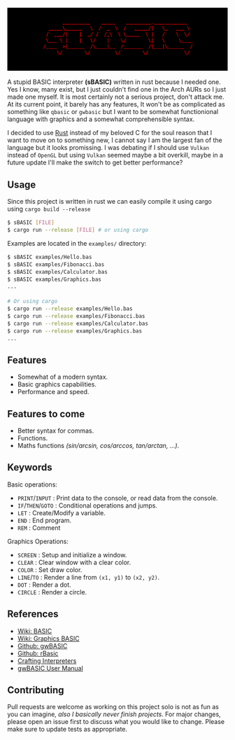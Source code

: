 ![logo](https://raw.githubusercontent.com/hh-Naram/sBASIC/master/Branding/Logo.png)

A stupid BASIC interpreter **(sBASIC)** written in rust because I needed one. Yes I know, many exist, but I just couldn't find one in the Arch AURs so I just made one myself. It is most certainly not a serious project, don't attack me. At its current point, it barely has any features, It won't be as complicated as something like `qbasic` or `gwbasic` but I want to be somewhat functionional language with graphics and a somewhat comprehensible syntax.

I decided to use [Rust](https://rust-lang.org) instead of my beloved C for the soul reason that I want to move on to something new, I cannot say I am the largest fan of the language but it looks promissing. I was debating if I should use `Vulkan` instead of `OpenGL` but using `Vulkan` seemed maybe a bit overkill, maybe in a future update I'll make the switch to get better performance?

## Usage
Since this project is written in rust we can easily compile it using cargo using `cargo build --release`
```sh
$ sBASIC [FILE]
$ cargo run --release [FILE] # or using cargo
```
Examples are located in the `examples/` directory:
```sh
$ sBASIC examples/Hello.bas
$ sBASIC examples/Fibonacci.bas
$ sBASIC examples/Calculator.bas
$ sBASIC examples/Graphics.bas
...

# Or using cargo 
$ cargo run --release examples/Hello.bas
$ cargo run --release examples/Fibonacci.bas
$ cargo run --release examples/Calculator.bas
$ cargo run --release examples/Graphics.bas
...
```

## Features
- Somewhat of a modern syntax.
- Basic graphics capabilities.
- Performance and speed.

## Features to come
- Better syntax for commas.
- Functions.
- Maths functions _(sin/arcsin, cos/arccos, tan/arctan, ...)_.

## Keywords
Basic operations:
- `PRINT`/`INPUT` : Print data to the console, or read data from the console.
- `IF`/`THEN`/`GOTO` : Conditional operations and jumps.
- `LET` : Create/Modify a variable.
- `END` : End program.
- `REM` : Comment

Graphics Operations:
- `SCREEN` : Setup and initialize a window.
- `CLEAR` : Clear window with a clear color.
- `COLOR` : Set draw color.
- `LINE`/`TO` : Render a line from `(x1, y1)` to `(x2, y2)`.
- `DOT` : Render a dot.
- `CIRCLE` : Render a circle.

## References
- [Wiki: BASIC](https://en.wikipedia.org/wiki/BASIC)
- [Wiki: Graphics BASIC](https://en.wikipedia.org/wiki/Graphics_BASIC)
- [Github: gwBASIC](https://github.com/microsoft/GW-BASIC)
- [Github: rBasic](https://github.com/travisbhartwell/rbasic)
- [Crafting Interpreters](https://craftinginterpreters.com/)
- [gwBASIC User Manual](http://www.antonis.de/qbebooks/gwbasman/)

## Contributing
Pull requests are welcome as working on this project solo is not as fun as you can imagine, _also I basically never finish projects_. For major changes, please open an issue first to discuss what you would like to change.
Please make sure to update tests as appropriate.
